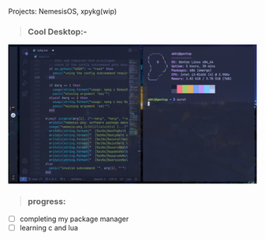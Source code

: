 Projects: NemesisOS, xpykg(wip)

> ### Cool Desktop:-

![master](
2024-03-21-194100_1366x768_scrot.png)

> ### progress:
- [ ] completing my package manager
- [ ] learning c and lua
